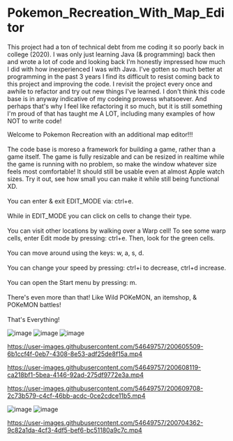 # Pokemon_Recreation_With_Map_Editor

This project had a ton of technical debt from me coding it so poorly back in college (2020). I was only just learning Java (& programming) back then and wrote a lot of code and looking back I'm honestly impressed how much I did with how inexperienced I was with Java. I've gotten so much better at programming in the past 3 years I find its difficult to resist coming back to this project and improving the code.
I revisit the project every once and awhile to refactor and try out new things I've learned.
I don't think this code base is in anyway indicative of my codeing prowess whatsoever. And perhaps that's why I feel like refactoring it so much, but it is still something I'm proud of that has taught me A LOT, including many examples of how NOT to write code!

Welcome to Pokemon Recreation with an additional map editor!!!
<br>
<br>
The code base is moreso a framework for building a game, rather than a game itself.
The game is fully resizable and can be resized in realtime while the game is running with no problem, so make the window whatever size feels most comfortable! It should still be usable even at almost Apple watch sizes. Try it out, see how small you can make it while still being functional XD.
<br>
<br>
You can enter & exit EDIT_MODE via: ctrl+e.
<br>
<br>
While in EDIT_MODE you can click on cells to change their type.
<br>
<br>
You can visit other locations by walking over a Warp cell! To see some warp cells, enter Edit mode by pressing: ctrl+e. Then, look for the green cells.
<br>
<br>
You can move around using the keys: w, a, s, d.
<br>
<br>
You can change your speed by pressing: ctrl+i to decrease, ctrl+d increase.
<br>
<br>
You can open the Start menu by pressing: m.
<br>
<br>
There's even more than that! Like Wild POKeMON, an itemshop, & POKeMON battles!
<br>
<br>
That's Everything!


![image](https://user-images.githubusercontent.com/54649757/200594897-8163b799-c558-4551-94d9-849c60d589e4.png)
![image](https://user-images.githubusercontent.com/54649757/200595088-e70b1191-7e89-4618-ae5e-9ad8a84ba8c5.png)
![image](https://user-images.githubusercontent.com/54649757/200595200-725fb1fb-b3a0-4f01-89c0-d9b404a119f2.png)

https://user-images.githubusercontent.com/54649757/200605509-6b1ccf4f-0eb7-4308-8e53-adf25de8f15a.mp4

https://user-images.githubusercontent.com/54649757/200608119-ca218bf1-5bea-4146-92ad-275df9772e3a.mp4

https://user-images.githubusercontent.com/54649757/200609708-2c73b579-c4cf-46bb-acdc-0ce2cdce11b5.mp4

![image](https://user-images.githubusercontent.com/54649757/200701330-e83ad01c-8a8c-4af7-934e-0df7dcb462d3.png)
![image](https://user-images.githubusercontent.com/54649757/200702239-e4ded622-c1aa-475f-aec8-4a406f948fb8.png)

https://user-images.githubusercontent.com/54649757/200704362-9c82a1da-4cf3-4df5-bef6-bc51180a9c7c.mp4
